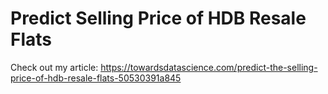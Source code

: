 # Predict Selling Price of HDB Resale Flats
Check out my article: https://towardsdatascience.com/predict-the-selling-price-of-hdb-resale-flats-50530391a845
